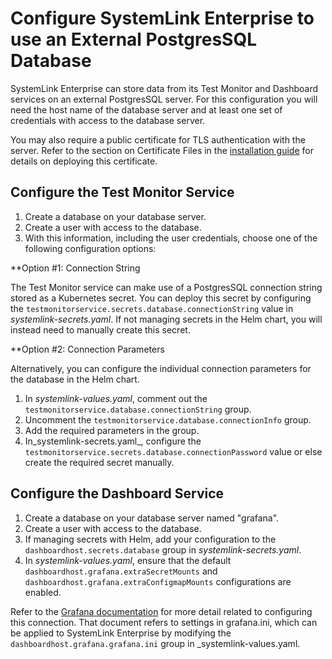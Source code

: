 # Configure SystemLink Enterprise to use an External PostgresSQL Database

SystemLink Enterprise can store data from its Test Monitor and Dashboard services on an external PostgresSQL server. For this configuration you will need the host name of the database server and at least one set of credentials with access to the database server.

You may also require a public certificate for TLS authentication with the server. Refer to the section on Certificate Files in the [installation guide](../installation-guide.md) for details on deploying this certificate.

## Configure the Test Monitor Service

1. Create a database on your database server.
2. Create a user with access to the database.
3. With this information, including the user credentials, choose one of the following configuration options:

**Option #1: Connection String

The Test Monitor service can make use of a PostgresSQL connection string stored as a Kubernetes secret. You can deploy this secret by configuring the `testmonitorservice.secrets.database.connectionString` value in _systemlink-secrets.yaml_. If not managing secrets in the Helm chart, you will instead need to manually create this secret.

**Option #2: Connection Parameters

Alternatively, you can configure the individual connection parameters for the database in the Helm chart.

1. In _systemlink-values.yaml_, comment out the `testmonitorservice.database.connectionString` group.
2. Uncomment the `testmonitorservice.database.connectionInfo` group.
3. Add the required parameters in the group.
4. In_systemlink-secrets.yaml_,  configure the `testmonitorservice.secrets.database.connectionPassword` value or else create the required secret manually.

## Configure the Dashboard Service

1. Create a database on your database server named "grafana".
2. Create a user with access to the database.
3. If managing secrets with Helm, add your configuration to the `dashboardhost.secrets.database` group in _systemlink-secrets.yaml_.
4. In _systemlink-values.yaml_, ensure that the default `dashboardhost.grafana.extraSecretMounts` and `dashboardhost.grafana.extraConfigmapMounts` configurations are enabled.

Refer to the [Grafana documentation](https://grafana.com/docs/grafana/latest/administration/configuration/#database) for more detail related to configuring this connection. That document refers to settings in grafana.ini, which can be applied to SystemLink Enterprise by modifying the `dashboardhost.grafana.grafana.ini` group in _systemlink-values.yaml.
